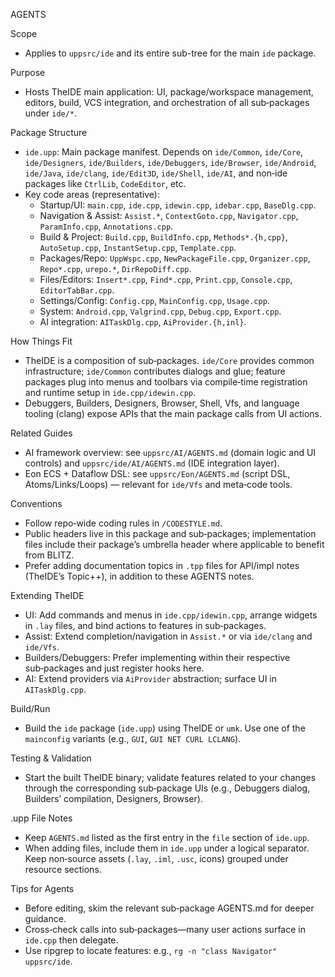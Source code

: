 AGENTS

Scope
- Applies to `uppsrc/ide` and its entire sub-tree for the main `ide` package.

Purpose
- Hosts TheIDE main application: UI, package/workspace management, editors, build, VCS integration, and orchestration of all sub‑packages under `ide/*`.

Package Structure
- `ide.upp`: Main package manifest. Depends on `ide/Common`, `ide/Core`, `ide/Designers`, `ide/Builders`, `ide/Debuggers`, `ide/Browser`, `ide/Android`, `ide/Java`, `ide/clang`, `ide/Edit3D`, `ide/Shell`, `ide/AI`, and non‑ide packages like `CtrlLib`, `CodeEditor`, etc.
- Key code areas (representative):
  - Startup/UI: `main.cpp`, `ide.cpp`, `idewin.cpp`, `idebar.cpp`, `BaseDlg.cpp`.
  - Navigation & Assist: `Assist.*`, `ContextGoto.cpp`, `Navigator.cpp`, `ParamInfo.cpp`, `Annotations.cpp`.
  - Build & Project: `Build.cpp`, `BuildInfo.cpp`, `Methods*.{h,cpp}`, `AutoSetup.cpp`, `InstantSetup.cpp`, `Template.cpp`.
  - Packages/Repo: `UppWspc.cpp`, `NewPackageFile.cpp`, `Organizer.cpp`, `Repo*.cpp`, `urepo.*`, `DirRepoDiff.cpp`.
  - Files/Editors: `Insert*.cpp`, `Find*.cpp`, `Print.cpp`, `Console.cpp`, `EditorTabBar.cpp`.
  - Settings/Config: `Config.cpp`, `MainConfig.cpp`, `Usage.cpp`.
  - System: `Android.cpp`, `Valgrind.cpp`, `Debug.cpp`, `Export.cpp`.
  - AI integration: `AITaskDlg.cpp`, `AiProvider.{h,inl}`.

How Things Fit
- TheIDE is a composition of sub‑packages. `ide/Core` provides common infrastructure; `ide/Common` contributes dialogs and glue; feature packages plug into menus and toolbars via compile‑time registration and runtime setup in `ide.cpp/idewin.cpp`.
- Debuggers, Builders, Designers, Browser, Shell, Vfs, and language tooling (clang) expose APIs that the main package calls from UI actions.

Related Guides
- AI framework overview: see `uppsrc/AI/AGENTS.md` (domain logic and UI controls) and `uppsrc/ide/AI/AGENTS.md` (IDE integration layer).
- Eon ECS + Dataflow DSL: see `uppsrc/Eon/AGENTS.md` (script DSL, Atoms/Links/Loops) — relevant for `ide/Vfs` and meta‑code tools.

Conventions
- Follow repo‑wide coding rules in `/CODESTYLE.md`.
- Public headers live in this package and sub‑packages; implementation files include their package’s umbrella header where applicable to benefit from BLITZ.
- Prefer adding documentation topics in `.tpp` files for API/impl notes (TheIDE’s Topic++), in addition to these AGENTS notes.

Extending TheIDE
- UI: Add commands and menus in `ide.cpp/idewin.cpp`, arrange widgets in `.lay` files, and bind actions to features in sub‑packages.
- Assist: Extend completion/navigation in `Assist.*` or via `ide/clang` and `ide/Vfs`.
- Builders/Debuggers: Prefer implementing within their respective sub‑packages and just register hooks here.
- AI: Extend providers via `AiProvider` abstraction; surface UI in `AITaskDlg.cpp`.

Build/Run
- Build the `ide` package (`ide.upp`) using TheIDE or `umk`. Use one of the `mainconfig` variants (e.g., `GUI`, `GUI NET CURL LCLANG`).

Testing & Validation
- Start the built TheIDE binary; validate features related to your changes through the corresponding sub‑package UIs (e.g., Debuggers dialog, Builders’ compilation, Designers, Browser).

.upp File Notes
- Keep `AGENTS.md` listed as the first entry in the `file` section of `ide.upp`.
- When adding files, include them in `ide.upp` under a logical separator. Keep non‑source assets (`.lay`, `.iml`, `.usc`, icons) grouped under resource sections.

Tips for Agents
- Before editing, skim the relevant sub‑package AGENTS.md for deeper guidance.
- Cross‑check calls into sub‑packages—many user actions surface in `ide.cpp` then delegate.
- Use ripgrep to locate features: e.g., `rg -n "class Navigator" uppsrc/ide`.
